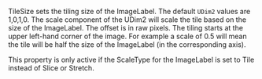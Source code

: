 TileSize sets the tiling size of the ImageLabel. The default `UDim2`
values are 1,0,1,0. The scale component of the UDim2 will scale the tile
based on the size of the ImageLabel. The offset is in raw pixels. The
tiling starts at the upper left-hand corner of the image. For example a
scale of 0.5 will mean the tile will be half the size of the ImageLabel
(in the corresponding axis).

This property is only active if the ScaleType for the ImageLabel is set to
Tile instead of Slice or Stretch.